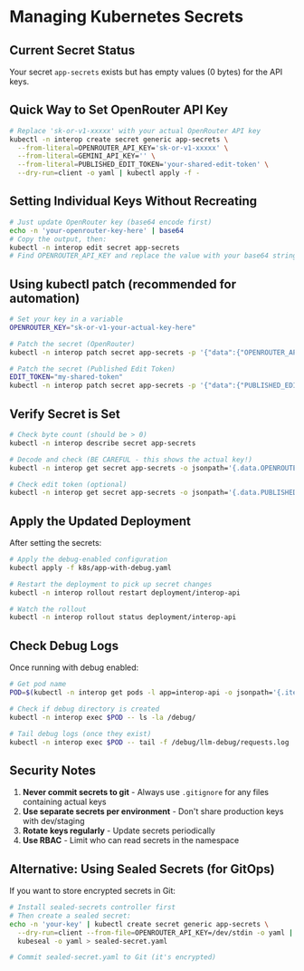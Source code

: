 # Managing Kubernetes Secrets

## Current Secret Status
Your secret `app-secrets` exists but has empty values (0 bytes) for the API keys.

## Quick Way to Set OpenRouter API Key

```bash
# Replace 'sk-or-v1-xxxxx' with your actual OpenRouter API key
kubectl -n interop create secret generic app-secrets \
  --from-literal=OPENROUTER_API_KEY='sk-or-v1-xxxxx' \
  --from-literal=GEMINI_API_KEY='' \
  --from-literal=PUBLISHED_EDIT_TOKEN='your-shared-edit-token' \
  --dry-run=client -o yaml | kubectl apply -f -
```

## Setting Individual Keys Without Recreating

```bash
# Just update OpenRouter key (base64 encode first)
echo -n 'your-openrouter-key-here' | base64
# Copy the output, then:
kubectl -n interop edit secret app-secrets
# Find OPENROUTER_API_KEY and replace the value with your base64 string
```

## Using kubectl patch (recommended for automation)

```bash
# Set your key in a variable
OPENROUTER_KEY="sk-or-v1-your-actual-key-here"

# Patch the secret (OpenRouter)
kubectl -n interop patch secret app-secrets -p '{"data":{"OPENROUTER_API_KEY":"'$(echo -n $OPENROUTER_KEY | base64)'"}}'

# Patch the secret (Published Edit Token)
EDIT_TOKEN="my-shared-token"
kubectl -n interop patch secret app-secrets -p '{"data":{"PUBLISHED_EDIT_TOKEN":"'$(echo -n $EDIT_TOKEN | base64)'"}}'
```

## Verify Secret is Set

```bash
# Check byte count (should be > 0)
kubectl -n interop describe secret app-secrets

# Decode and check (BE CAREFUL - this shows the actual key!)
kubectl -n interop get secret app-secrets -o jsonpath='{.data.OPENROUTER_API_KEY}' | base64 -d

# Check edit token (optional)
kubectl -n interop get secret app-secrets -o jsonpath='{.data.PUBLISHED_EDIT_TOKEN}' | base64 -d
```

## Apply the Updated Deployment

After setting the secrets:

```bash
# Apply the debug-enabled configuration
kubectl apply -f k8s/app-with-debug.yaml

# Restart the deployment to pick up secret changes
kubectl -n interop rollout restart deployment/interop-api

# Watch the rollout
kubectl -n interop rollout status deployment/interop-api
```

## Check Debug Logs

Once running with debug enabled:

```bash
# Get pod name
POD=$(kubectl -n interop get pods -l app=interop-api -o jsonpath='{.items[0].metadata.name}')

# Check if debug directory is created
kubectl -n interop exec $POD -- ls -la /debug/

# Tail debug logs (once they exist)
kubectl -n interop exec $POD -- tail -f /debug/llm-debug/requests.log
```

## Security Notes

1. **Never commit secrets to git** - Always use `.gitignore` for any files containing actual keys
2. **Use separate secrets per environment** - Don't share production keys with dev/staging
3. **Rotate keys regularly** - Update secrets periodically
4. **Use RBAC** - Limit who can read secrets in the namespace

## Alternative: Using Sealed Secrets (for GitOps)

If you want to store encrypted secrets in Git:

```bash
# Install sealed-secrets controller first
# Then create a sealed secret:
echo -n 'your-key' | kubectl create secret generic app-secrets \
  --dry-run=client --from-file=OPENROUTER_API_KEY=/dev/stdin -o yaml | \
  kubeseal -o yaml > sealed-secret.yaml

# Commit sealed-secret.yaml to Git (it's encrypted)
```
